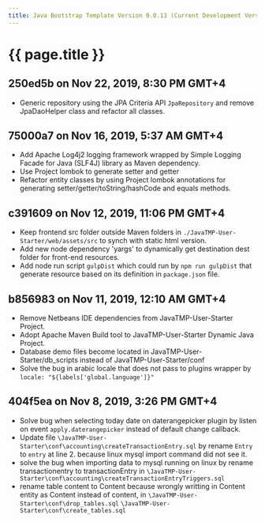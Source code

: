 ```yaml
---
title: Java Bootstrap Template Version 0.0.13 (Current Development Version)
---
```

# {{ page.title }}

## 250ed5b on Nov 22, 2019, 8:30 PM GMT+4
- Generic repository using the JPA Criteria API `JpaRepository` and remove JpaDaoHelper class and refactor all classes.

## 75000a7 on Nov 16, 2019, 5:37 AM GMT+4
- Add Apache Log4j2 logging framework wrapped by Simple Logging Facade for Java (SLF4J) library as Maven dependency.
- Use Project lombok to generate setter and getter
- Refactor entity classes by using Project lombok annotations for generating setter/getter/toString/hashCode and equals methods.

## c391609 on Nov 12, 2019, 11:06 PM GMT+4
- Keep frontend src folder outside Maven folders in `./JavaTMP-User-Starter/web/assets/src` to synch with static html version.
- Add new node dependency 'yargs' to dynamically get destination dest folder for front-end resources.
- Add node run script `gulpDist` which could run by `npm run gulpDist` that generate resource based on its definition in `package.json` file.

## b856983 on Nov 11, 2019, 12:10 AM GMT+4
- Remove Netbeans IDE dependencies from JavaTMP-User-Starter Project.
- Adopt Apache Maven Build tool to JavaTMP-User-Starter Dynamic Java Project.
- Database demo files become located in JavaTMP-User-Starter/db_scripts instead of JavaTMP-User-Starter/conf
- Solve the bug in arabic locale that does not pass to plugins wrapper by `locale: "${labels['global.language']}"`

## 404f5ea on Nov 8, 2019, 3:26 PM GMT+4
- Solve bug when selecting today date on daterangepicker plugin by listen
on event `apply.daterangepicker` instead of default change callback.
- Update file `\JavaTMP-User-Starter\conf\accounting\createTransactionEntry.sql` by rename `Entry` to `entry` at line 2. because
linux mysql import command did not see it.
- solve the bug when importing data to mysql running on linux by rename transactionentry to transactionEntry in
`\JavaTMP-User-Starter\conf\accounting\createTransactionEntryTriggers.sql`
- rename table content to Content because wrongly writting in Content entity as Content instead of content, in
`\JavaTMP-User-Starter\conf\drop_tables.sql`
`\JavaTMP-User-Starter\conf\create_tables.sql`